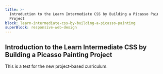 ```yaml
---
title: >-
  Introduction to the Learn Intermediate CSS by Building a Picasso Painting
  Project
block: learn-intermediate-css-by-building-a-picasso-painting
superBlock: responsive-web-design
---
```


## Introduction to the Learn Intermediate CSS by Building a Picasso Painting Project

This is a test for the new project-based curriculum.
